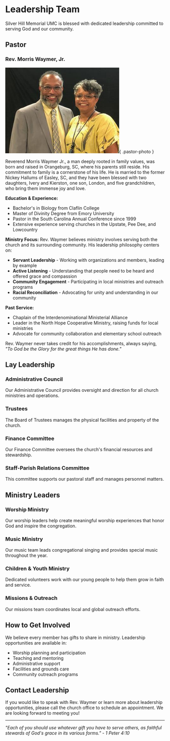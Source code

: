# Leadership Team

Silver Hill Memorial UMC is blessed with dedicated leadership committed to serving God and our community.

## Pastor

### Rev. Morris Waymer, Jr.

![Rev. Morris Waymer, Jr.](../images/rev-waymer-photo.jpeg){ .pastor-photo }

Reverend Morris Waymer Jr., a man deeply rooted in family values, was born and raised in Orangeburg, SC, where his parents still reside. His commitment to family is a cornerstone of his life. He is married to the former Nickey Hallums of Easley, SC, and they have been blessed with two daughters, Ivery and Kierston, one son, London, and five grandchildren, who bring them immense joy and love.

**Education & Experience:**
- Bachelor's in Biology from Claflin College
- Master of Divinity Degree from Emory University
- Pastor in the South Carolina Annual Conference since 1999
- Extensive experience serving churches in the Upstate, Pee Dee, and Lowcountry

**Ministry Focus:**
Rev. Waymer believes ministry involves serving both the church and its surrounding community. His leadership philosophy centers on:

- **Servant Leadership** - Working with organizations and members, leading by example
- **Active Listening** - Understanding that people need to be heard and offered grace and compassion
- **Community Engagement** - Participating in local ministries and outreach programs
- **Racial Reconciliation** - Advocating for unity and understanding in our community

**Past Service:**
- Chaplain of the Interdenominational Ministerial Alliance
- Leader in the North Hope Cooperative Ministry, raising funds for local ministries
- Advocate for community collaboration and elementary school outreach

Rev. Waymer never takes credit for his accomplishments, always saying, *"To God be the Glory for the great things He has done."*

## Lay Leadership

### Administrative Council
Our Administrative Council provides oversight and direction for all church ministries and operations.

### Trustees
The Board of Trustees manages the physical facilities and property of the church.

### Finance Committee
Our Finance Committee oversees the church's financial resources and stewardship.

### Staff-Parish Relations Committee
This committee supports our pastoral staff and manages personnel matters.

## Ministry Leaders

### Worship Ministry
Our worship leaders help create meaningful worship experiences that honor God and inspire the congregation.

### Music Ministry
Our music team leads congregational singing and provides special music throughout the year.

### Children & Youth Ministry
Dedicated volunteers work with our young people to help them grow in faith and service.

### Missions & Outreach
Our missions team coordinates local and global outreach efforts.

## How to Get Involved

We believe every member has gifts to share in ministry. Leadership opportunities are available in:

- Worship planning and participation
- Teaching and mentoring
- Administrative support
- Facilities and grounds care
- Community outreach programs

## Contact Leadership

If you would like to speak with Rev. Waymer or learn more about leadership opportunities, please call the church office to schedule an appointment. We are looking forward to meeting you!

---

*"Each of you should use whatever gift you have to serve others, as faithful stewards of God's grace in its various forms." - 1 Peter 4:10*